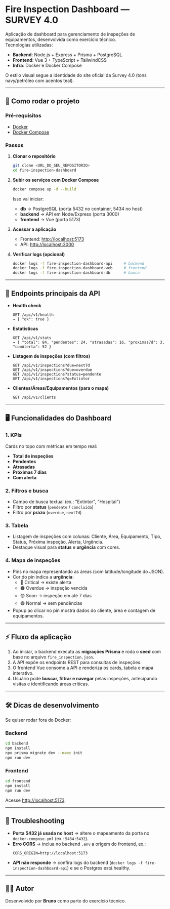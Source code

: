# Fire Inspection Dashboard — SURVEY 4.0

Aplicação de dashboard para gerenciamento de inspeções de equipamentos, desenvolvida como exercício técnico.  
Tecnologias utilizadas:

- **Backend**: Node.js + Express + Prisma + PostgreSQL
- **Frontend**: Vue 3 + TypeScript + TailwindCSS
- **Infra**: Docker e Docker Compose

O estilo visual segue a identidade do site oficial da Survey 4.0 (tons navy/petróleo com acentos teal).

---

## 🚀 Como rodar o projeto

### Pré-requisitos
- [Docker](https://docs.docker.com/get-docker/)  
- [Docker Compose](https://docs.docker.com/compose/)  

### Passos

1. **Clonar o repositório**
   ```bash
   git clone <URL_DO_SEU_REPOSITORIO>
   cd fire-inspection-dashboard
   ```

2. **Subir os serviços com Docker Compose**
   ```bash
   docker compose up -d --build
   ```

   Isso vai iniciar:
   - **db** → PostgreSQL (porta 5432 no container, 5434 no host)  
   - **backend** → API em Node/Express (porta 3000)  
   - **frontend** → Vue (porta 5173)  

3. **Acessar a aplicação**
   - Frontend: [http://localhost:5173](http://localhost:5173)  
   - API: [http://localhost:3000](http://localhost:3000)  

4. **Verificar logs (opcional)**
   ```bash
   docker logs -f fire-inspection-dashboard-api     # backend
   docker logs -f fire-inspection-dashboard-web     # frontend
   docker logs -f fire-inspection-dashboard-db      # banco
   ```

---

## 📡 Endpoints principais da API

- **Health check**
  ```
  GET /api/v1/health
  → { "ok": true }
  ```

- **Estatísticas**
  ```
  GET /api/v1/stats
  → { "total": 84, "pendentes": 24, "atrasadas": 16, "proximas7d": 3, "comAlerta": 52 }
  ```

- **Listagem de inspeções (com filtros)**
  ```
  GET /api/v1/inspections?due=next7d
  GET /api/v1/inspections?due=overdue
  GET /api/v1/inspections?status=pendente
  GET /api/v1/inspections?q=Extintor
  ```

- **Clientes/Áreas/Equipamentos (para o mapa)**
  ```
  GET /api/v1/clients
  ```

---

## 🖥️ Funcionalidades do Dashboard

### 1. KPIs
Cards no topo com métricas em tempo real:
- **Total de inspeções**
- **Pendentes**
- **Atrasadas**
- **Próximas 7 dias**
- **Com alerta**

### 2. Filtros e busca
- Campo de busca textual (ex.: "Extintor", "Hospital")  
- Filtro por **status** (`pendente` / `concluída`)  
- Filtro por **prazo** (`overdue`, `next7d`)  

### 3. Tabela
- Listagem de inspeções com colunas: Cliente, Área, Equipamento, Tipo, Status, Próxima inspeção, Alerta, Urgência.  
- Destaque visual para **status** e **urgência** com cores.  

### 4. Mapa de inspeções
- Pins no mapa representando as áreas (com latitude/longitude do JSON).  
- Cor do pin indica a **urgência**:
  - 🔴 Critical → existe alerta
  - 🟠 Overdue → inspeção vencida
  - 🟡 Soon → inspeção em até 7 dias
  - 🟢 Normal → sem pendências
- Popup ao clicar no pin mostra dados do cliente, área e contagem de equipamentos.

---

## ⚡ Fluxo da aplicação

1. Ao iniciar, o backend executa as **migrações Prisma** e roda o **seed** com base no arquivo `fire_inspection.json`.  
2. A API expõe os endpoints REST para consultas de inspeções.  
3. O frontend Vue consome a API e renderiza os cards, tabela e mapa interativo.  
4. Usuário pode **buscar, filtrar e navegar** pelas inspeções, antecipando visitas e identificando áreas críticas.

---

## 🛠️ Dicas de desenvolvimento

Se quiser rodar fora do Docker:

### Backend
```bash
cd backend
npm install
npx prisma migrate dev --name init
npm run dev
```

### Frontend
```bash
cd frontend
npm install
npm run dev
```
Acesse [http://localhost:5173](http://localhost:5173).

---

## 📌 Troubleshooting

- **Porta 5432 já usada no host** → altere o mapeamento da porta no `docker-compose.yml` (ex.: `5434:5432`).  
- **Erro CORS** → inclua no backend `.env` a origem do frontend, ex.:
  ```
  CORS_ORIGIN=http://localhost:5173
  ```
- **API não responde** → confira logs do backend (`docker logs -f fire-inspection-dashboard-api`) e se o Postgres está healthy.  

---

## 👨‍💻 Autor

Desenvolvido por **Bruno** como parte do exercício técnico.  
